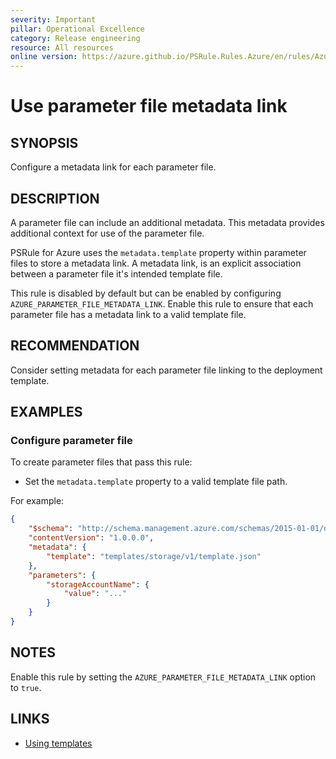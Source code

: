 ```yaml
---
severity: Important
pillar: Operational Excellence
category: Release engineering
resource: All resources
online version: https://azure.github.io/PSRule.Rules.Azure/en/rules/Azure.Template.MetadataLink/
---
```


# Use parameter file metadata link

## SYNOPSIS

Configure a metadata link for each parameter file.

## DESCRIPTION

A parameter file can include an additional metadata.
This metadata provides additional context for use of the parameter file.

PSRule for Azure uses the `metadata.template` property within parameter files to store a metadata link.
A metadata link, is an explicit association between a parameter file it's intended template file.

This rule is disabled by default but can be enabled by configuring `AZURE_PARAMETER_FILE_METADATA_LINK`.
Enable this rule to ensure that each parameter file has a metadata link to a valid template file.

## RECOMMENDATION

Consider setting metadata for each parameter file linking to the deployment template.

## EXAMPLES

### Configure parameter file

To create parameter files that pass this rule:

- Set the `metadata.template` property to a valid template file path.

For example:

```json
{
    "$schema": "http://schema.management.azure.com/schemas/2015-01-01/deploymentParameters.json#",
    "contentVersion": "1.0.0.0",
    "metadata": {
        "template": "templates/storage/v1/template.json"
    },
    "parameters": {
        "storageAccountName": {
            "value": "..."
        }
    }
}
```

## NOTES

Enable this rule by setting the `AZURE_PARAMETER_FILE_METADATA_LINK` option to `true`.

## LINKS

- [Using templates](https://azure.github.io/PSRule.Rules.Azure/using-templates/)
